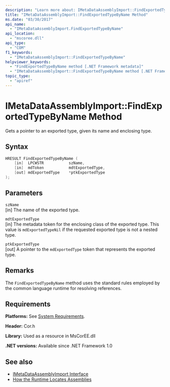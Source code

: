 ```yaml
---
description: "Learn more about: IMetaDataAssemblyImport::FindExportedTypeByName Method"
title: "IMetaDataAssemblyImport::FindExportedTypeByName Method"
ms.date: "03/30/2017"
api_name:
  - "IMetaDataAssemblyImport.FindExportedTypeByName"
api_location:
  - "mscoree.dll"
api_type:
  - "COM"
f1_keywords:
  - "IMetaDataAssemblyImport::FindExportedTypeByName"
helpviewer_keywords:
  - "FindExportedTypeByName method [.NET Framework metadata]"
  - "IMetaDataAssemblyImport::FindExportedTypeByName method [.NET Framework metadata]"
topic_type:
  - "apiref"
---
```

# IMetaDataAssemblyImport::FindExportedTypeByName Method

Gets a pointer to an exported type, given its name and enclosing type.

## Syntax

```cpp
HRESULT FindExportedTypeByName (
    [in]  LPCWSTR           szName,
    [in]  mdToken           mdtExportedType,
    [out] mdExportedType    *ptkExportedType
);
```

## Parameters

 `szName`\
 [in] The name of the exported type.

 `mdtExportedType`\
 [in] The metadata token for the enclosing class of the exported type. This value is `mdExportedTypeNil` if the requested exported type is not a nested type.

 `ptkExportedType`\
 [out] A pointer to the `mdExportedType` token that represents the exported type.

## Remarks

 The `FindExportedTypeByName` method uses the standard rules employed by the common language runtime for resolving references.

## Requirements

 **Platforms:** See [System Requirements](../../../framework/get-started/system-requirements.md).

 **Header:** Cor.h

 **Library:** Used as a resource in MsCorEE.dll

 **.NET versions:** Available since .NET Framework 1.0

## See also

- [IMetaDataAssemblyImport Interface](imetadataassemblyimport-interface.md)
- [How the Runtime Locates Assemblies](../../../framework/deployment/how-the-runtime-locates-assemblies.md)
